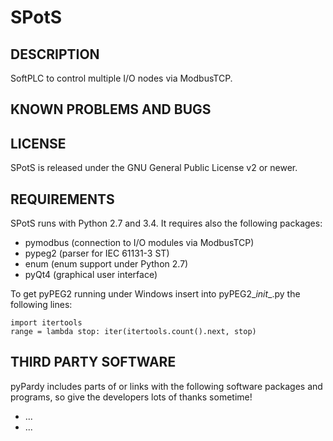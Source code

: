 SPotS
=====

DESCRIPTION
-----------
SoftPLC to control multiple I/O nodes via ModbusTCP.


KNOWN PROBLEMS AND BUGS
-----------------------


LICENSE
-------
SPotS is released under the GNU General Public License v2 or newer.


REQUIREMENTS
------------
SPotS runs with Python 2.7 and 3.4. It requires also the following packages:

* pymodbus (connection to I/O modules via ModbusTCP)
* pypeg2 (parser for IEC 61131-3 ST)
* enum (enum support under Python 2.7)
* pyQt4 (graphical user interface)

To get pyPEG2 running under Windows insert into pyPEG2\__init__.py the
following lines:

    import itertools
    range = lambda stop: iter(itertools.count().next, stop)

	
THIRD PARTY SOFTWARE
--------------------
pyPardy includes parts of or links with the following software packages and 
programs, so give the developers lots of thanks sometime! 

* ...
* ...
